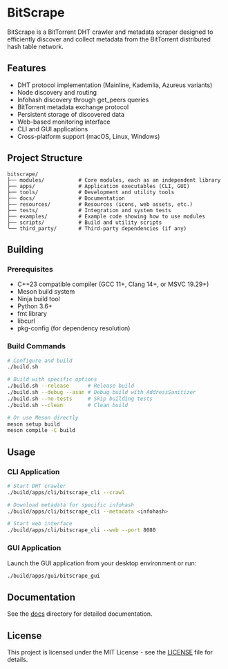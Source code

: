 # BitScrape

BitScrape is a BitTorrent DHT crawler and metadata scraper designed to efficiently discover and collect metadata from the BitTorrent distributed hash table network.

## Features

- DHT protocol implementation (Mainline, Kademlia, Azureus variants)
- Node discovery and routing
- Infohash discovery through get_peers queries
- BitTorrent metadata exchange protocol
- Persistent storage of discovered data
- Web-based monitoring interface
- CLI and GUI applications
- Cross-platform support (macOS, Linux, Windows)

## Project Structure

```
bitscrape/
├── modules/           # Core modules, each as an independent library
├── apps/              # Application executables (CLI, GUI)
├── tools/             # Development and utility tools
├── docs/              # Documentation
├── resources/         # Resources (icons, web assets, etc.)
├── tests/             # Integration and system tests
├── examples/          # Example code showing how to use modules
├── scripts/           # Build and utility scripts
└── third_party/       # Third-party dependencies (if any)
```

## Building

### Prerequisites

- C++23 compatible compiler (GCC 11+, Clang 14+, or MSVC 19.29+)
- Meson build system
- Ninja build tool
- Python 3.6+
- fmt library
- libcurl
- pkg-config (for dependency resolution)

### Build Commands

```bash
# Configure and build
./build.sh

# Build with specific options
./build.sh --release      # Release build
./build.sh --debug --asan # Debug build with AddressSanitizer
./build.sh --no-tests     # Skip building tests
./build.sh --clean        # Clean build

# Or use Meson directly
meson setup build
meson compile -C build
```

## Usage

### CLI Application

```bash
# Start DHT crawler
./build/apps/cli/bitscrape_cli --crawl

# Download metadata for specific infohash
./build/apps/cli/bitscrape_cli --metadata <infohash>

# Start web interface
./build/apps/cli/bitscrape_cli --web --port 8080
```

### GUI Application

Launch the GUI application from your desktop environment or run:

```bash
./build/apps/gui/bitscrape_gui
```

## Documentation

See the [docs](docs/) directory for detailed documentation.

## License

This project is licensed under the MIT License - see the [LICENSE](LICENSE) file for details.